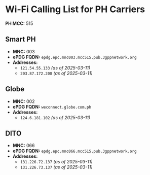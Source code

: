 # Wi-Fi Calling List for PH Carriers  

**PH MCC:** 515  

## Smart PH  
- **MNC:** 003  
- **ePDG FQDN:** `epdg.epc.mnc003.mcc515.pub.3gppnetwork.org`  
- **Addresses:**  
  - `121.54.55.133`  *(as of 2025-03-11)*
  - `203.87.172.208` *(as of 2025-03-11)*  

## Globe  
- **MNC:** 002  
- **ePDG FQDN:** `weconnect.globe.com.ph`
- **Addresses:**  
  - `124.6.181.102` *(as of 2025-03-11)*
 
## DITO  
- **MNC:** 066
- **ePDG FQDN:** `epdg.epc.mnc066.mcc515.pub.3gppnetwork.org`
- **Addresses:**  
  - `131.226.72.137` *(as of 2025-03-11)*
  - `131.226.73.137` *(as of 2025-03-11)*
